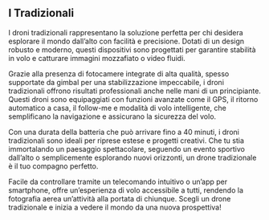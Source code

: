 ## I Tradizionali

I droni tradizionali rappresentano la soluzione perfetta per chi desidera esplorare il mondo dall’alto con facilità e precisione. Dotati di un design robusto e moderno, questi dispositivi sono progettati per garantire stabilità in volo e catturare immagini mozzafiato o video fluidi.

Grazie alla presenza di fotocamere integrate di alta qualità, spesso supportate da gimbal per una stabilizzazione impeccabile, i droni tradizionali offrono risultati professionali anche nelle mani di un principiante. Questi droni sono equipaggiati con funzioni avanzate come il GPS, il ritorno automatico a casa, il follow-me e modalità di volo intelligente, che semplificano la navigazione e assicurano la sicurezza del volo.

Con una durata della batteria che può arrivare fino a 40 minuti, i droni tradizionali sono ideali per riprese estese e progetti creativi. Che tu stia immortalando un paesaggio spettacolare, seguendo un evento sportivo dall’alto o semplicemente esplorando nuovi orizzonti, un drone tradizionale è il tuo compagno perfetto.

Facile da controllare tramite un telecomando intuitivo o un’app per smartphone, offre un’esperienza di volo accessibile a tutti, rendendo la fotografia aerea un’attività alla portata di chiunque. Scegli un drone tradizionale e inizia a vedere il mondo da una nuova prospettiva!